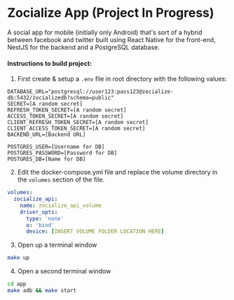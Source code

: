 # Zocialize App (Project In Progress)
A social app for mobile (initially only Android) that's sort of a hybrid between facebook and twitter built using React Native for the front-end, NestJS for the backend and a PostgreSQL database.

#### Instructions to build project: 

1. First create & setup a `.env` file in root directory with the following values:

```.env
DATABASE_URL="postgresql://user123:pass123@zocialize-db:5432/zocializedb?schema=public"
SECRET=[A random secret]
REFRESH_TOKEN_SECRET=[A random secret] 
ACCESS_TOKEN_SECRET=[A random secret]
CLIENT_REFRESH_TOKEN_SECRET=[A random secret]
CLIENT_ACCESS_TOKEN_SECRET=[A random secret]
BACKEND_URL=[Backend URL]

POSTGRES_USER=[Username for DB]
POSTGRES_PASSWORD=[Password for DB]
POSTGRES_DB=[Name for DB]
```

2. Edit the docker-compose.yml file and replace the volume directory in the `volumes` section of the file.

```yml
volumes:
  zocialize_api:
    name: zocialize_api_volume
    driver_opts:
      type: 'none'
      o: 'bind'
      device: [INSERT VOLUME FOLDER LOCATION HERE]
```

3. Open up a terminal window

```bash
make up
```

4. Open a second terminal window

```bash
cd app
make adb && make start
```

